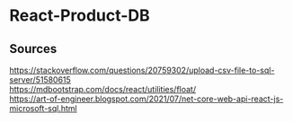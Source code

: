 # React-Product-DB

## Sources

https://stackoverflow.com/questions/20759302/upload-csv-file-to-sql-server/51580615 <br />
https://mdbootstrap.com/docs/react/utilities/float/ <br />
https://art-of-engineer.blogspot.com/2021/07/net-core-web-api-react-js-microsoft-sql.html <br />
